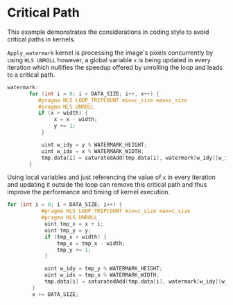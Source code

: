 Critical Path
===============

This example demonstrates the considerations in coding style to avoid critical paths in kernels.

`Apply_watermark` kernel is processing the image's pixels concurrently by using `HLS UNROLL` however, a global variable `x` is being updated in every iteration which nullifies the speedup offered by unrolling the loop and leads to a critical path.

```c++
watermark:
       for (int i = 0; i < DATA_SIZE; i++, x++) {
          #pragma HLS LOOP_TRIPCOUNT min=c_size max=c_size
          #pragma HLS UNROLL
          if (x > width) {
               x = x - width;
               y += 1;
           }

           uint w_idy = y % WATERMARK_HEIGHT;
           uint w_idx = x % WATERMARK_WIDTH;
           tmp.data[i] = saturatedAdd(tmp.data[i], watermark[w_idy][w_idx]);
       }
```

Using local variables and just referencing the value of `x` in every iteration and updating it outside the loop can remove this critical path 
and thus improve the performance and timing of kernel execution.
```c++
for (int i = 0; i < DATA_SIZE; i++) {
           #pragma HLS LOOP_TRIPCOUNT min=c_size max=c_size
           #pragma HLS UNROLL
            uint tmp_x = x + i;
            uint tmp_y = y;
            if (tmp_x > width) {
                tmp_x = tmp_x - width;
                tmp_y += 1;
            }

            uint w_idy = tmp_y % WATERMARK_HEIGHT;
            uint w_idx = tmp_x % WATERMARK_WIDTH;
            tmp.data[i] = saturatedAdd(tmp.data[i], watermark[w_idy][w_idx]);
        }
        x += DATA_SIZE;       
```
